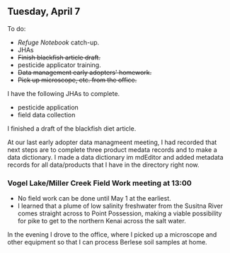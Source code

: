 
## Tuesday, April 7

To do:

* *Refuge Notebook* catch-up.
* JHAs
* ~~Finish blackfish article draft.~~
* pesticide applicator training.
* ~~Data management early adopters' homework.~~
* ~~Pick up microscope, etc. from the office.~~

I have the following JHAs to complete.

* pesticide application
* field data collection

I finished a draft of the blackfish diet article.

At our last early adopter data managmeent meeting, I had recorded that next steps are to complete three product medata records and to make a data dictionary. I made a data dictionary im mdEditor and added metadata records for all data/products that I have in the directory right now.

### Vogel Lake/Miller Creek Field Work meeting at 13:00

* No field work can be done until May 1 at the earliest.
* I learned that a plume of low salinity freshwater from the Susitna River comes straight across to Point Possession, making a viable possibility for pike to get to the northern Kenai across the salt water.

In the evening I drove to the office, where I picked up a microscope and other equipment so that I can process Berlese soil samples at home.




